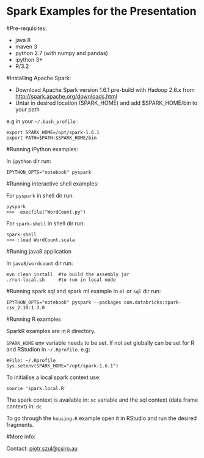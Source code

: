 Spark Examples for the Presentation
====================================

#Pre-requisites:

* java 8
* maven 3
* python 2.7 (with numpy and pandas)
* ipython 3+
* R/3.2

#Installing Apache Spark:

* Download Apache Spark version 1.6.1 pre-build with Hadoop 2.6.x from http://spark.apache.org/downloads.html
* Untar in desired location (SPARK_HOME) and add $SPARK_HOME/bin to your path

e.g in your `~/.bash_profile` :

	export SPARK_HOME=/opt/spark-1.6.1
	export PATH=$PATH:$SPARK_HOME/bin	


#Running iPython examples:

In `ipython` dir run:

	IPYTHON_OPTS="notebook" pyspark


#Running interactive shell examples:

For `pyspark` in shell dir run:

	pyspark	
	>>>  execfile("WordCount.py")

For `spark-shell` in shell dir run:

	spark-shell
	>>> :load WordCount.scala

#Runing java8 application

In `java8/wordcount` dir run: 

	mvn clean install  #to build the assembly jar
	./run-local.sh     #to run in local mode


#Running spark sql and spark ml example
In `ml` or `sql` dir run:

	IPYTHON_OPTS="notebook" pyspark --packages com.databricks:spark-csv_2.10:1.3.0


#Running R examples

SparkR examples are in `R` directory.

`SPARK_HOME` env variable needs to be set. If not set globally can be set for R and RStudion in `~/.Rprofile`. e.g:

	#File: ~/.Rprofile
	Sys.setenv(SPARK_HOME="/opt/spark-1.6.1")

To initialise a local spark context use:
	
	source 'spark.local.R'

The spark context is available in: `sc` variable and the sql context (data frame context) in: `dc`

To go through the `housing.R` example open it in RStudio and run the desired fragments.


#More info:

Contact: piotr.szul@csiro.au


 
